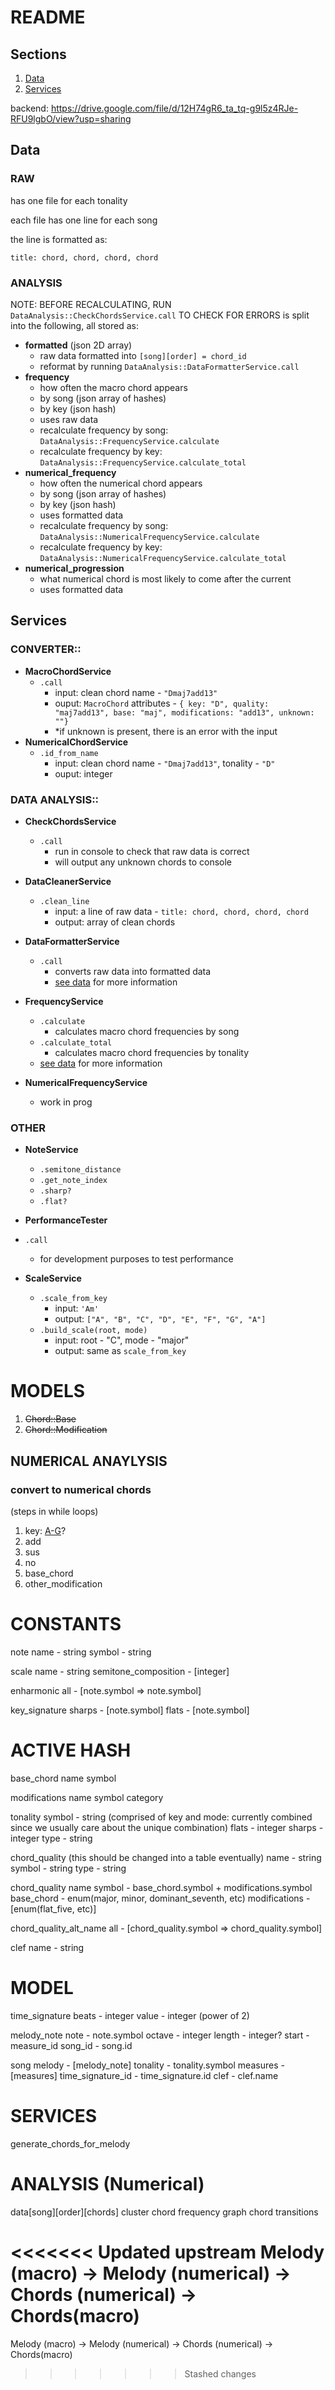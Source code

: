 # README

## Sections

1. [Data](#data)
2. [Services](#services)


backend: https://drive.google.com/file/d/12H74gR6_ta_tq-g9l5z4RJe-RFU9lgbO/view?usp=sharing

## Data
### RAW

has one file for each tonality

each file has one line for each song

the line is formatted as:

`title: chord, chord, chord, chord`

### ANALYSIS
NOTE: BEFORE RECALCULATING, RUN `DataAnalysis::CheckChordsService.call` TO CHECK FOR ERRORS
is split into the following, all stored as:
- **formatted** (json 2D array)
  - raw data formatted into `[song][order] = chord_id`
  - reformat by running `DataAnalysis::DataFormatterService.call`
- **frequency**
  - how often the macro chord appears
  - by song (json array of hashes)
  - by key (json hash)
  - uses raw data
  - recalculate frequency by song: `DataAnalysis::FrequencyService.calculate`
  - recalculate frequency by key: `DataAnalysis::FrequencyService.calculate_total`
- **numerical_frequency**
  - how often the numerical chord appears
  - by song (json array of hashes)
  - by key (json hash)
  - uses formatted data
  - recalculate frequency by song: `DataAnalysis::NumericalFrequencyService.calculate`
  - recalculate frequency by key: `DataAnalysis::NumericalFrequencyService.calculate_total`
- **numerical_progression**
  - what numerical chord is most likely to come after the current
  - uses formatted data

## Services
### CONVERTER::
- **MacroChordService**
  - `.call`
    - input: clean chord name - `"Dmaj7add13"`
    - ouput: `MacroChord` attributes - `{ key: "D", quality: "maj7add13", base: "maj", modifications: "add13", unknown: ""}`
    - *if unknown is present, there is an error with the input
- **NumericalChordService**
  - `.id_from_name`
    - input: clean chord name - `"Dmaj7add13"`, tonality - `"D"`
    - ouput: integer

### DATA ANALYSIS::
- **CheckChordsService**
  - `.call`
    - run in console to check that raw data is correct
    - will output any unknown chords to console
- **DataCleanerService**
  - `.clean_line`
    - input: a line of raw data - `title: chord, chord, chord, chord`
    - output: array of clean chords
- **DataFormatterService**
  - `.call`
    - converts raw data into formatted data
    - [see data](#data) for more information

- **FrequencyService**
  - `.calculate`
    - calculates macro chord frequencies by song
  - `.calculate_total`
    - calculates macro chord frequencies by tonality
  - [see data](#data) for more information

- **NumericalFrequencyService**
  - work in prog

### OTHER
- **NoteService**
  - `.semitone_distance`
  - `.get_note_index`
  - `.sharp?`
  - `.flat?`

- **PerformanceTester**
- `.call`
    - for development purposes to test performance
- **ScaleService**
  - `.scale_from_key`
    - input: `'Am'`
    - output: `["A", "B", "C", "D", "E", "F", "G", "A"]`
  - `.build_scale(root, mode)`
    - input: root - "C", mode - "major"
    - output: same as `scale_from_key`

# MODELS
1. ~~Chord::Base~~
2. ~~Chord::Modification~~




## NUMERICAL ANAYLYSIS
### convert to numerical chords
(steps in while loops)
1. key: [A-G](#|b)?
1. add
2. sus
3. no
4. base_chord
5. other_modification



# CONSTANTS

note
  name - string
  symbol - string

scale
  name - string
  semitone_composition - [integer]

enharmonic
  all - [note.symbol => note.symbol]

key_signature
  sharps - [note.symbol]
  flats - [note.symbol]

# ACTIVE HASH

base_chord
  name
  symbol

modifications
  name
  symbol
  category


tonality
  symbol - string (comprised of key and mode: currently combined since we usually care about the unique combination)
  flats - integer
  sharps - integer
  type - string

chord_quality (this should be changed into a table eventually)
  name - string
  symbol - string
  type - string


<!-- PROPOSAL -->
chord_quality
  name
  symbol - base_chord.symbol + modifications.symbol
  base_chord - enum(major, minor, dominant_seventh, etc)
  modifications - [enum(flat_five, etc)]

<!-- END PROPOSAL -->

chord_quality_alt_name
  all - [chord_quality.symbol => chord_quality.symbol]

clef
  name - string


# MODEL
time_signature
  beats - integer
  value - integer (power of 2)

melody_note
  note - note.symbol
  octave - integer
  length - integer?
  start - measure_id
  song_id - song.id

song
  melody - [melody_note]
  tonality - tonality.symbol
  measures - [measures]
  time_signature_id - time_signature.id
  clef - clef.name

# SERVICES

generate_chords_for_melody


# ANALYSIS (Numerical)
  data[song][order][chords]
  cluster chord frequency
  graph chord transitions




<<<<<<< Updated upstream
Melody (macro) -> Melody (numerical) -> Chords (numerical) -> Chords(macro)
=======
Melody (macro) -> Melody (numerical) -> Chords (numerical) -> Chords(macro)
>>>>>>> Stashed changes
